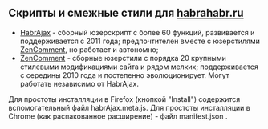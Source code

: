 ## Скрипты и смежные стили для [habrahabr.ru](http://habrahabr.ru) ##

* [HabrAjax](http://spmbt.github.io/haPages/doc/habrAjax/) - сборный юзерскрипт с более 60 функций, развивается и поддерживается с 2011 года; предпочтителен вместе с юзерстилями [ZenComment](http://spmbt.github.io/haPages/doc/habrAjax/zenComment.htm), но работает и автономно;
* [ZenComment](http://spmbt.github.io/haPages/doc/habrAjax/zenComment.htm) - сборные юзерстили с порядка 20 крупными стилевыми модификациями сайта и рядом мелких; поддерживается с середины 2010 года и постепенно эволюционирует. Могут работать независимо от HabrAjax.

Для простоты инсталляции в Firefox (кнопкой "Install") содержится вспомогательный файл habrAjax.meta.js. Для простоты инсталляции в Chrome (как распакованное расширение) - файл manifest.json .